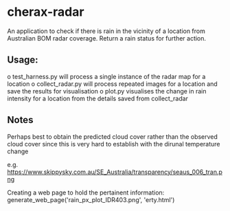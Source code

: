 # cherax-radar
An application to check if there is rain in the vicinity of a location from Australian BOM radar coverage. Return a rain status for further action.

## Usage:
o test_harness.py will process a single instance of the radar map for a location
o collect_radar.py will process repeated images for a location and save the results for visualisation
o plot.py visualises the change in rain intensity for a location from the details saved from collect_radar

## Notes

Perhaps best to obtain the predicted cloud cover rather than the observed cloud cover since this is very hard to establish with the dirunal temperature change

e.g. https://www.skippysky.com.au/SE_Australia/transparency/seaus_006_tran.png

Creating a web page to hold the pertainent information:
generate_web_page('rain_px_plot_IDR403.png', 'erty.html')
